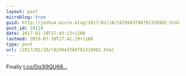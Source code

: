 ```yaml
---
layout: post
microblog: true
guid: http://joshua.micro.blog/2017/02/10/t829943788701310982.html
post_id: 34114
date: 2017-02-10T17:43:13+1100
lastmod: 2019-07-30T17:41:19+1100
type: post
url: /2017/02/10/t829943788701310982.html
---
```

Finally [t.co/Dq3l9QU68...](https://t.co/Dq3l9QU68r)
